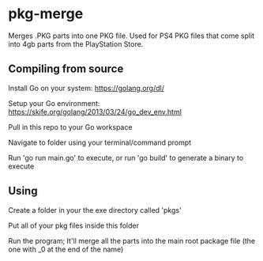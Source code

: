 # pkg-merge
Merges .PKG parts into one PKG file. Used for PS4 PKG files that come split into 4gb parts from the PlayStation Store.


## Compiling from source
Install Go on your system: https://golang.org/dl/

Setup your Go environment: https://skife.org/golang/2013/03/24/go_dev_env.html

Pull in this repo to your Go workspace

Navigate to folder using your terminal/command prompt

Run 'go run main.go' to execute, or run 'go build' to generate a binary to execute


## Using
Create a folder in your the exe directory called 'pkgs'

Put all of your pkg files inside this folder

Run the program; It'll merge all the parts into the main root package file (the one with _0 at the end of the name)
